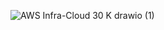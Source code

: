 ![AWS Infra-Cloud 30 K drawio (1)](https://github.com/user-attachments/assets/b05aac73-ee93-460b-889b-a8aab7d797bc)

